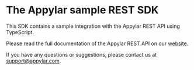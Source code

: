 # The Appylar sample REST SDK

This SDK contains a sample integration with the Appylar REST API using TypeScript. 

Please read the full documentation of the Appylar REST API on our [website](https://www.appylar.com/).

If you have any questions or suggestions, please contact us at [support@appylar.com](mailto:support@appylar.com).
